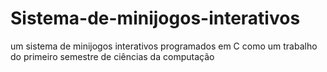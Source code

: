# Sistema-de-minijogos-interativos
um sistema de minijogos interativos programados em C como um trabalho do primeiro semestre de ciências da computação 
